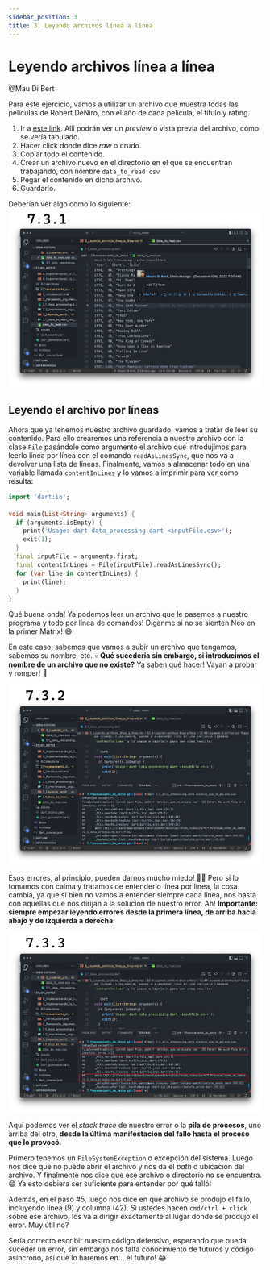 ```yaml
---
sidebar_position: 3
title: 3. Leyendo archivos línea a línea
---
```


# Leyendo archivos línea a línea

@Mau Di Bert

Para este ejercicio, vamos a utilizar un archivo que muestra todas las películas de Robert DeNiro, con el año de cada película, el título y rating.

1. Ir a [este link](https://github.com/themonkslab/courses/blob/main/dart/7.Procesamiento_de_datos/data_to_read.csv). Allí podrán ver un _preview_ o vista previa del archivo, cómo se vería tabulado.
2. Hacer click donde dice _raw_ o crudo.
3. Copiar todo el contenido.
4. Crear un archivo nuevo en el directorio en el que se encuentran trabajando, con nombre `data_to_read.csv`
5. Pegar el contenido en dicho archivo.
6. Guardarlo.

Deberían ver algo como lo siguiente: ![Data to read en VS Code](3.1_data_to_read_csv_example.png)

## Leyendo el archivo por líneas

Ahora que ya tenemos nuestro archivo guardado, vamos a tratar de leer su contenido. Para ello crearemos una referencia a nuestro archivo con la clase `File` pasándole como argumento el archivo que introdujimos para leerlo línea por línea con el comando `readAsLinesSync`, que nos va a devolver una lista de líneas. Finalmente, vamos a almacenar todo en una variable llamada `contentInLines` y lo vamos a imprimir para ver cómo resulta:

```dart
import 'dart:io';

void main(List<String> arguments) {
  if (arguments.isEmpty) {
    print('Usage: dart data_processing.dart <inputFile.csv>');
    exit(1);
  }
  final inputFile = arguments.first;
  final contentInLines = File(inputFile).readAsLinesSync();
  for (var line in contentInLines) {
    print(line);
  }
}
```

Qué buena onda! Ya podemos leer un archivo que le pasemos a nuestro programa y todo por línea de comandos! Díganme si no se sienten Neo en la primer Matrix! 😄

En este caso, sabemos que vamos a subir un archivo que tengamos, sabemos su nombre, etc. 💀 __Qué sucedería sin embargo, si introducimos el nombre de un archivo que no existe?__  Ya saben qué hacer! Vayan a probar y romper! 🤣

![Error horroroso](3.2_error_horroroso.png)

Esos errores, al principio, pueden darnos mucho miedo! 🧟‍♂️ Pero si lo tomamos con calma y tratamos de entenderlo línea por línea, la cosa cambia, ya que si bien no vamos a entender siempre cada línea, nos basta con aquellas que nos dirijan a la solución de nuestro error. Ah! __Importante: siempre empezar leyendo errores desde la primera línea, de arriba hacia abajo y de izquierda a derecha__:

![Error horroroso](3.3_como_entender_el_error.png)

Aquí podemos ver el _stack trace_ de nuestro error o la __pila de procesos__, uno arriba del otro, __desde la última manifestación del fallo hasta el proceso que lo provocó__.

Primero tenemos un `FileSystemException` o excepción del sistema. Luego nos dice que no puede abrir el archivo y nos da el _path_ o ubicación del archivo. Y finalmente nos dice que ese archivo o directorio no se encuentra. 😄 Ya esto debiera ser suficiente para entender por qué falló!

Además, en el paso #5, luego nos dice en qué archivo se produjo el fallo, incluyendo línea (9) y columna (42). Si ustedes hacen `cmd/ctrl + click` sobre ese archivo, los va a dirigir exactamente al lugar donde se produjo el error. Muy útil no?

Sería correcto escribir nuestro código defensivo, esperando que pueda suceder un error, sin embargo nos falta conocimiento de futuros y código asíncrono, así que lo haremos en... el futuro! 😂
